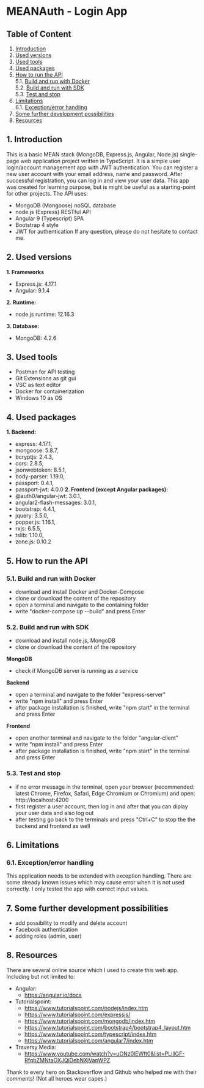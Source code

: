 # MEANAuth - Login App
## Table of Content
1. [Introduction](#introduction)
2. [Used versions](#used-versions)
3. [Used tools](#used-tools)
4. [Used packages](#used-packages)
5. [How to run the API](#how-to-run-the-api)\
	5.1. [Build and run with Docker](#build-and-run-with-docker)\
	5.2. [Build and run with SDK](#build-and-run-with-sdk)\
	5.3. [Test and stop](#test-and-stop)
6. [Limitations](#limitations)\
    6.1. [Exception/error handling](#exception-error-handling)
7. [Some further development possibilities](#some-further-development-possibilities)
8. [Resources](#resources)

## 1. Introduction <a name="introduction"></a>
This is a basic MEAN stack (MongoDB, Express.js, Angular, Node.js) single-page web application project written in TypeScript. It is a simple user login/account management app with JWT authentication. You can register a new user account with your email address, name and password. After successful registration, you can log in and view your user data. This app was created for learning purpose, but is might be useful as a starting-point for other projects.
The API uses:
- MongoDB (Mongoose) noSQL database
- node.js (Express) RESTful API
- Angular 9 (Typescript) SPA
- Bootstrap 4 style
- JWT for authentication
If any question, please do not hesitate to contact me.
## 2. Used versions <a name="used-versions"></a>
**1. Frameworks**
- Express.js: 4.17.1
- Angular: 9.1.4

**2. Runtime:**
- node.js runtime: 12.16.3

**3. Database:**
- MongoDB: 4.2.6
## 3. Used tools <a name="used-tools"></a>
- Postman for API testing
- Git Extensions as git gui
- VSC as text editor
- Docker for containerization
- Windows 10 as OS
## 4. Used packages <a name="used-packages"></a>
**1. Backend:**
- express: 4.17.1,
- mongoose: 5.8.7,
- bcryptjs: 2.4.3,
- cors: 2.8.5,
- jsonwebtoken: 8.5.1,
- body-parser: 1.19.0,
- passport: 0.4.1,
- passport-jwt: 4.0.0
**2. Frontend (except Angular packages):**
- @auth0/angular-jwt: 3.0.1,
- angular2-flash-messages: 3.0.1,
- bootstrap: 4.4.1,
- jquery: 3.5.0,
- popper.js: 1.16.1,
- rxjs: 6.5.5,
- tslib: 1.10.0,
- zone.js: 0.10.2
## 5. How to run the API <a name="how-to-run-the-api"></a>
### 5.1. Build and run with Docker <a name="build-and-run-with-docker"></a>
- download and install Docker and Docker-Compose
- clone or download the content of the repository
- open a terminal and navigate to the containing folder
- write "docker-compose up --build" and press Enter
### 5.2. Build and run with SDK <a name="build-and-run-with-sdk"></a>

- download and install node.js, MongoDB
- clone or download the content of the repository

**MongoDB**
- check if MongoDB server is running as a service

**Backend**
- open a terminal and navigate to the folder "express-server"
- write "npm install" and press Enter
- after package installation is finished, write "npm start" in the terminal and press Enter

**Frontend**
- open another terminal and navigate to the folder "angular-client"
- write "npm install" and press Enter
- after package installation is finished, write "npm start" in the terminal and press Enter
### 5.3. Test and stop <a name="test-and-stop"></a>
- if no error message in the terminal, open your browser (recommended: latest Chrome, Firefox, Safari, Edge Chromium or Chromium) and open: http://localhost:4200
- first register a user account, then log in and after that you can diplay your user data and also log out
- after testing go back to the terminals and press "Ctrl+C" to stop the the backend and frontend as well
## 6. Limitations <a name="limitations"></a>
### 6.1. Exception/error handling <a name="exception-error-handling"></a>
This application needs to be extended with exception handling. There are some already known issues which may cause error when it is not used correctly. I only tested the app with correct input values.
## 7. Some further development possibilities <a name="some-further-development-possibilities"></a>
- add possibility to modify and delete account
- Facebook authentication
- adding roles (admin, user)
## 8. Resources <a name="resources"></a>
There are several online source which I used to create this web app.\
Including but not limited to:
- Angular:
	- https://angular.io/docs
- Tutorialspoint:
	- https://www.tutorialspoint.com/nodejs/index.htm
	- https://www.tutorialspoint.com/expressjs/
	- https://www.tutorialspoint.com/mongodb/index.htm
	- https://www.tutorialspoint.com/bootstrap4/bootstrap4_layout.htm
	- https://www.tutorialspoint.com/typescript/index.htm
	- https://www.tutorialspoint.com/angular7/index.htm
- Traversy Media:
	- https://www.youtube.com/watch?v=uONz0lEWft0&list=PLillGF-RfqbZMNtaOXJQiDebNXjVapWPZ

Thank to every hero on Stackoverflow and Github who helped me with their comments! (Not all heroes wear capes.)
